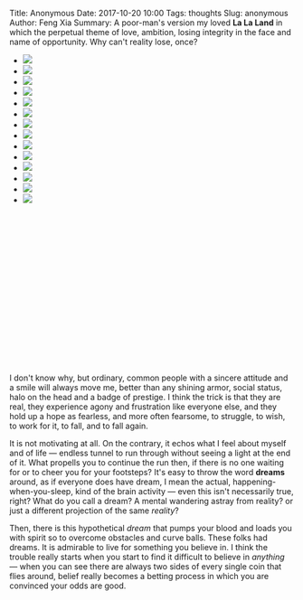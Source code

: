 Title: Anonymous
Date: 2017-10-20 10:00
Tags: thoughts
Slug: anonymous
Author: Feng Xia
Summary: A poor-man's version my loved **La La Land** in which
    the perpetual theme of love, ambition, losing integrity in the
    face and name of opportunity. Why can't reality lose, once? 


<div class="slider col s12"
    style="min-height:550px;">
  <ul class="slides">
    <li>
      <img src="/images/Screenshot_20171009-081914.png"/>
    </li>
    <li>
      <img src="/images/Screenshot_20171009-082702.png"/>
    </li>
    <li>
      <img src="/images/Screenshot_20171009-082712.png"/>
    </li>
    <li>
      <img src="/images/Screenshot_20171009-082731.png"/>
    </li>
    <li>
      <img src="/images/Screenshot_20171009-082819.png"/>
    </li>
    <li>
      <img src="/images/Screenshot_20171009-082845.png"/>
    </li>
    <li>
      <img src="/images/Screenshot_20171009-082855.png"/>
    </li>
    <li>
      <img src="/images/Screenshot_20171009-082909.png"/>
    </li>
    <li>
      <img src="/images/Screenshot_20171009-082918.png"/>
    </li>
    <li>
      <img src="/images/Screenshot_20171009-082938.png"/>
    </li>
    <li>
      <img src="/images/Screenshot_20171009-082951.png"/>
    </li>
    <li>
      <img src="/images/Screenshot_20171009-083001.png"/>
    </li>
    <li>
      <img src="/images/Screenshot_20171009-083008.png"/>
    </li>
    <li>
      <img src="/images/Screenshot_20171009-083029.png"/>
    </li>
  </ul>
</div>

I don't know why, but ordinary, common people with a sincere attitude
and a smile will always move me, better than any shining armor, social
status, halo on the head and a badge of prestige. I think the trick is
that they are real, they experience agony and frustration like
everyone else, and they hold up a hope as fearless, and more often
fearsome, to struggle, to wish, to work for it, to fall, and to fall
again.


It is not motivating at all. On the contrary, it echos what I feel
about myself and of life &mdash; endless tunnel to run through without
seeing a light at the end of it. What propells you to continue the run
then, if there is no one waiting for or to cheer you for your
footsteps? It's easy to throw the word **dreams** around, as if
everyone does have dream, I mean the actual, happening-when-you-sleep,
kind of the brain activity &mdash; even this isn't necessarily true,
right? What do you call a dream? A mental wandering astray from
reality? or just a different projection of the same _reality_?

Then, there is this hypothetical _dream_ that pumps your blood and
loads you with spirit so to overcome obstacles and curve balls. These
folks had dreams. It is admirable to live for something you believe
in. I think the trouble really starts when you start to find it difficult
to believe in _anything_ &mdash; when you can see there are always two
sides of every single coin that flies around, belief really becomes a
betting process in which you are convinced your odds are good.
